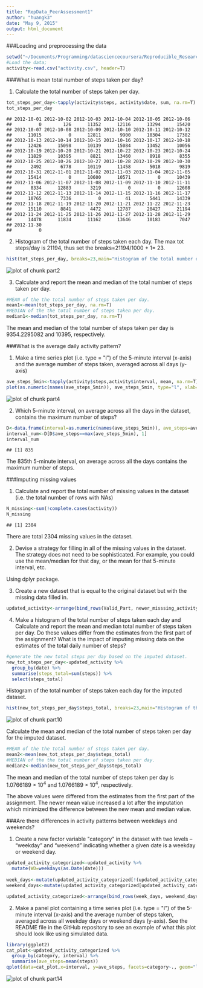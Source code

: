 ```yaml
---
title: "RepData_PeerAssessment1"
author: "huangk3"
date: "May 9, 2015"
output: html_document
---
```

###Loading and preprocessing the data

```r
setwd("~/Documents/Programming/datasciencecoursera/Reproducible_Research")
#Load the data;
activity<-read.csv("activity.csv", header=T)
```

###What is mean total number of steps taken per day?
1. Calculate the total number of steps taken per day.

```r
tot_steps_per_day<-tapply(activity$steps, activity$date, sum, na.rm=T)
tot_steps_per_day
```

```
## 2012-10-01 2012-10-02 2012-10-03 2012-10-04 2012-10-05 2012-10-06 
##          0        126      11352      12116      13294      15420 
## 2012-10-07 2012-10-08 2012-10-09 2012-10-10 2012-10-11 2012-10-12 
##      11015          0      12811       9900      10304      17382 
## 2012-10-13 2012-10-14 2012-10-15 2012-10-16 2012-10-17 2012-10-18 
##      12426      15098      10139      15084      13452      10056 
## 2012-10-19 2012-10-20 2012-10-21 2012-10-22 2012-10-23 2012-10-24 
##      11829      10395       8821      13460       8918       8355 
## 2012-10-25 2012-10-26 2012-10-27 2012-10-28 2012-10-29 2012-10-30 
##       2492       6778      10119      11458       5018       9819 
## 2012-10-31 2012-11-01 2012-11-02 2012-11-03 2012-11-04 2012-11-05 
##      15414          0      10600      10571          0      10439 
## 2012-11-06 2012-11-07 2012-11-08 2012-11-09 2012-11-10 2012-11-11 
##       8334      12883       3219          0          0      12608 
## 2012-11-12 2012-11-13 2012-11-14 2012-11-15 2012-11-16 2012-11-17 
##      10765       7336          0         41       5441      14339 
## 2012-11-18 2012-11-19 2012-11-20 2012-11-21 2012-11-22 2012-11-23 
##      15110       8841       4472      12787      20427      21194 
## 2012-11-24 2012-11-25 2012-11-26 2012-11-27 2012-11-28 2012-11-29 
##      14478      11834      11162      13646      10183       7047 
## 2012-11-30 
##          0
```

2. Histogram of the total number of steps taken each day. The max tot steps/day is 21194, thus set the breaks=21194/1000 + 1= 23. 


```r
hist(tot_steps_per_day, breaks=23,main="Histogram of the total number of steps taken each day", xlab="Total steps per day")
```

![plot of chunk part2](figure/part2-1.png) 

3. Calculate and report the mean and median of the total number of steps taken per day.

```r
#MEAN of the the total number of steps taken per day.
mean1<-mean(tot_steps_per_day, na.rm=T)
#MEDIAN of the the total number of steps taken per day.
median1<-median(tot_steps_per_day, na.rm=T)
```
The mean and median of the total number of steps taken per day is 9354.2295082 and 10395, respectively.

###What is the average daily activity pattern?
1. Make a time series plot (i.e. type = "l") of the 5-minute interval (x-axis) and the average number of steps taken, averaged across all days (y-axis)

```r
ave_steps_5min<-tapply(activity$steps,activity$interval, mean, na.rm=T)
plot(as.numeric(names(ave_steps_5min)), ave_steps_5min, type="l", xlab="5 minute interval each day", ylab="Average steps taken", main="Average number of steps taken every 5-minute interval per day")
```

![plot of chunk part4](figure/part4-1.png) 

2. Which 5-minute interval, on average across all the days in the dataset, contains the maximum number of steps?

```r
D<-data.frame(interval=as.numeric(names(ave_steps_5min)), ave_steps=ave_steps_5min)
interval_num<-D[D$ave_steps==max(ave_steps_5min), 1]
interval_num
```

```
## [1] 835
```
The 835th 5-minute interval, on average across all the days contains the maximum number of steps.

###Imputing missing values
1. Calculate and report the total number of missing values in the dataset (i.e. the total number of rows with NAs)

```r
N_missing<-sum(!complete.cases(activity))
N_missing
```

```
## [1] 2304
```
There are total 2304 missing values in the dataset.

2. Devise a strategy for filling in all of the missing values in the dataset. The strategy does not need to be sophisticated. For example, you could use the mean/median for that day, or the mean for that 5-minute interval, etc.

Using dplyr package.


3. Create a new dataset that is equal to the original dataset but with the missing data filled in.

```r
updated_activity<-arrange(bind_rows(Valid_Part, newer_misssing_activity), date, interval)
```

4. Make a histogram of the total number of steps taken each day and Calculate and report the mean and median total number of steps taken per day. Do these values differ from the estimates from the first part of the assignment? What is the impact of imputing missing data on the estimates of the total daily number of steps?

```r
#generate the new total steps per day based on the imputed dataset.
new_tot_steps_per_day<-updated_activity %>%
  group_by(date) %>%
  summarise(steps_total=sum(steps)) %>%
  select(steps_total)
```

Histogram of the total number of steps taken each day for the imputed dataset.

```r
hist(new_tot_steps_per_day$steps_total, breaks=23,main="Histogram of the total number of steps taken each day (imputed)", xlab="Total steps per day")
```

![plot of chunk part10](figure/part10-1.png) 

Calculate the mean and median of the total number of steps taken per day for the imputed dataset.

```r
#MEAN of the the total number of steps taken per day.
mean2<-mean(new_tot_steps_per_day$steps_total)
#MEDIAN of the the total number of steps taken per day.
median2<-median(new_tot_steps_per_day$steps_total)
```
The mean and median of the total number of steps taken per day is 1.0766189 &times; 10<sup>4</sup> and 1.0766189 &times; 10<sup>4</sup>, respectively.

The above values were differed from the estimates from the first part of the assignment. The newer mean value increased a lot after the imputation which minimized the difference between the new mean and median value.

###Are there differences in activity patterns between weekdays and weekends?
1. Create a new factor variable "category" in the dataset with two levels – “weekday” and “weekend” indicating whether a given date is a weekday or weekend day.

```r
updated_activity_categorized<-updated_activity %>%
  mutate(WD=weekdays(as.Date(date)))
  
week_days<-mutate(updated_activity_categorized[!(updated_activity_categorized$WD %in% c("Sunday", "Saturday")), ], category="weekday")
weekend_days<-mutate(updated_activity_categorized[updated_activity_categorized$WD %in% c("Sunday", "Saturday"), ], category="weekend")

updated_activity_categorized<-arrange(bind_rows(week_days, weekend_days), date)
```

2. Make a panel plot containing a time series plot (i.e. type = "l") of the 5-minute interval (x-axis) and the average number of steps taken, averaged across all weekday days or weekend days (y-axis). See the README file in the GitHub repository to see an example of what this plot should look like using simulated data.

```r
library(ggplot2)
cat_plot<-updated_activity_categorized %>%
  group_by(category, interval) %>%
  summarise(ave_steps=mean(steps))
qplot(data=cat_plot,x=interval, y=ave_steps, facets=category~., geom="line", xlab="Intervals each day", ylab="Average steps")
```

![plot of chunk part14](figure/part14-1.png) 
